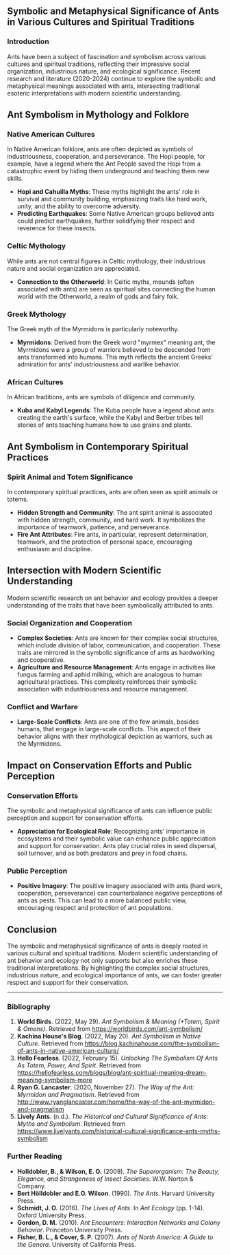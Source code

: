 ## Symbolic and Metaphysical Significance of Ants in Various Cultures and Spiritual Traditions

### Introduction

Ants have been a subject of fascination and symbolism across various cultures and spiritual traditions, reflecting their impressive social organization, industrious nature, and ecological significance. Recent research and literature (2020-2024) continue to explore the symbolic and metaphysical meanings associated with ants, intersecting traditional esoteric interpretations with modern scientific understanding.

## Ant Symbolism in Mythology and Folklore

### Native American Cultures

In Native American folklore, ants are often depicted as symbols of industriousness, cooperation, and perseverance. The Hopi people, for example, have a legend where the Ant People saved the Hopi from a catastrophic event by hiding them underground and teaching them new skills.

- **Hopi and Cahuilla Myths**: These myths highlight the ants' role in survival and community building, emphasizing traits like hard work, unity, and the ability to overcome adversity.
- **Predicting Earthquakes**: Some Native American groups believed ants could predict earthquakes, further solidifying their respect and reverence for these insects.

### Celtic Mythology

While ants are not central figures in Celtic mythology, their industrious nature and social organization are appreciated.

- **Connection to the Otherworld**: In Celtic myths, mounds (often associated with ants) are seen as spiritual sites connecting the human world with the Otherworld, a realm of gods and fairy folk.

### Greek Mythology

The Greek myth of the Myrmidons is particularly noteworthy.

- **Myrmidons**: Derived from the Greek word "myrmex" meaning ant, the Myrmidons were a group of warriors believed to be descended from ants transformed into humans. This myth reflects the ancient Greeks' admiration for ants' industriousness and warlike behavior.

### African Cultures

In African traditions, ants are symbols of diligence and community.

- **Kuba and Kabyl Legends**: The Kuba people have a legend about ants creating the earth's surface, while the Kabyl and Berber tribes tell stories of ants teaching humans how to use grains and plants.

## Ant Symbolism in Contemporary Spiritual Practices

### Spirit Animal and Totem Significance

In contemporary spiritual practices, ants are often seen as spirit animals or totems.

- **Hidden Strength and Community**: The ant spirit animal is associated with hidden strength, community, and hard work. It symbolizes the importance of teamwork, patience, and perseverance.
- **Fire Ant Attributes**: Fire ants, in particular, represent determination, teamwork, and the protection of personal space, encouraging enthusiasm and discipline.

## Intersection with Modern Scientific Understanding

Modern scientific research on ant behavior and ecology provides a deeper understanding of the traits that have been symbolically attributed to ants.

### Social Organization and Cooperation

- **Complex Societies**: Ants are known for their complex social structures, which include division of labor, communication, and cooperation. These traits are mirrored in the symbolic significance of ants as hardworking and cooperative.
- **Agriculture and Resource Management**: Ants engage in activities like fungus farming and aphid milking, which are analogous to human agricultural practices. This complexity reinforces their symbolic association with industriousness and resource management.

### Conflict and Warfare

- **Large-Scale Conflicts**: Ants are one of the few animals, besides humans, that engage in large-scale conflicts. This aspect of their behavior aligns with their mythological depiction as warriors, such as the Myrmidons.

## Impact on Conservation Efforts and Public Perception

### Conservation Efforts

The symbolic and metaphysical significance of ants can influence public perception and support for conservation efforts.

- **Appreciation for Ecological Role**: Recognizing ants' importance in ecosystems and their symbolic value can enhance public appreciation and support for conservation. Ants play crucial roles in seed dispersal, soil turnover, and as both predators and prey in food chains.

### Public Perception

- **Positive Imagery**: The positive imagery associated with ants (hard work, cooperation, perseverance) can counterbalance negative perceptions of ants as pests. This can lead to a more balanced public view, encouraging respect and protection of ant populations.

## Conclusion

The symbolic and metaphysical significance of ants is deeply rooted in various cultural and spiritual traditions. Modern scientific understanding of ant behavior and ecology not only supports but also enriches these traditional interpretations. By highlighting the complex social structures, industrious nature, and ecological importance of ants, we can foster greater respect and support for their conservation.

---

### Bibliography

1. **World Birds**. (2022, May 29). *Ant Symbolism & Meaning (+Totem, Spirit & Omens)*. Retrieved from https://worldbirds.com/ant-symbolism/
2. **Kachina House's Blog**. (2022, May 20). *Ant Symbolism in Native Culture*. Retrieved from https://blog.kachinahouse.com/the-symbolism-of-ants-in-native-american-culture/
3. **Hello Fearless**. (2022, February 15). *Unlocking The Symbolism Of Ants As Totem, Power, And Spirit*. Retrieved from https://hellofearless.com/blogs/blog/ant-spiritual-meaning-dream-meaning-symbolism-more
4. **Ryan G. Lancaster**. (2020, November 27). *The Way of the Ant: Myrmidon and Pragmatism*. Retrieved from http://www.ryanglancaster.com/home/the-way-of-the-ant-myrmidon-and-pragmatism
5. **Lively Ants**. (n.d.). *The Historical and Cultural Significance of Ants: Myths and Symbolism*. Retrieved from https://www.livelyants.com/historical-cultural-significance-ants-myths-symbolism

### Further Reading

- **Holldobler, B., & Wilson, E. O.** (2009). *The Superorganism: The Beauty, Elegance, and Strangeness of Insect Societies*. W.W. Norton & Company.
- **Bert Hölldobler and E.O. Wilson**. (1990). *The Ants*. Harvard University Press.
- **Schmidt, J. O.** (2016). *The Lives of Ants*. In *Ant Ecology* (pp. 1-14). Oxford University Press.
- **Gordon, D. M.** (2010). *Ant Encounters: Interaction Networks and Colony Behavior*. Princeton University Press.
- **Fisher, B. L., & Cover, S. P.** (2007). *Ants of North America: A Guide to the Genera*. University of California Press.